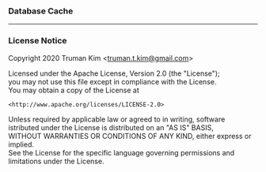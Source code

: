 
### Database Cache
***


### License Notice

Copyright 2020 Truman Kim <<truman.t.kim@gmail.com>>

Licensed under the Apache License, Version 2.0 (the "License");  
you may not use this file except in compliance with the License.  
You may obtain a copy of the License at

    <http://www.apache.org/licenses/LICENSE-2.0>

Unless required by applicable law or agreed to in writing, software  
istributed under the License is distributed on an "AS IS" BASIS,  
WITHOUT WARRANTIES OR CONDITIONS OF ANY KIND, either express or implied.  
See the License for the specific language governing permissions and  
limitations under the License.
